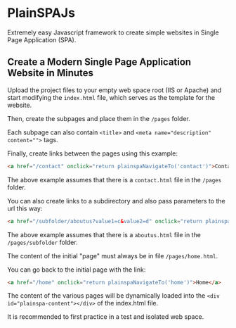 # PlainSPAJs

Extremely easy Javascript framework to create simple websites in Single Page Application (SPA).

## Create a Modern Single Page Application Website in Minutes

Upload the project files to your empty web space root (IIS or Apache) and start modifying the `index.html` file, which serves as the template for the website.

Then, create the subpages and place them in the `/pages` folder.

Each subpage can also contain `<title>` and `<meta name="description" content="">` tags.

Finally, create links between the pages using this example:

```html
<a href="/contact" onclick="return plainspaNavigateTo('contact')">Contact Us</a>
```

The above example assumes that there is a `contact.html` file in the `/pages` folder.

You can also create links to a subdirectory and also pass parameters to the url this way:

```html
<a href="/subfolder/aboutus?value1=c&value2=d" onclick="return plainspaNavigateTo('subfolder/aboutus', '?value1=c&value2=d')">About Us</a>
```

The above example assumes that there is a `aboutus.html` file in the `/pages/subfolder` folder.

The content of the initial "page" must always be in file `/pages/home.html`.

You can go back to the initial page with the link:

```html
<a href="/home" onclick="return plainspaNavigateTo('home')">Home</a>
```

The content of the various pages will be dynamically loaded into the ```<div id="plainspa-content"></div>``` of the index.html file.

It is recommended to first practice in a test and isolated web space.
